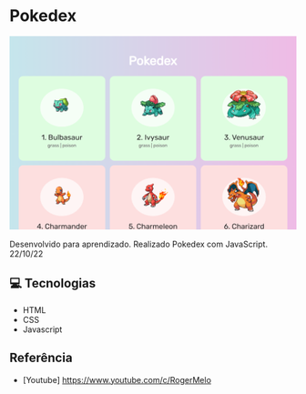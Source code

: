 # Pokedex

![preview](./.github/preview.png)


Desenvolvido para aprendizado. Realizado Pokedex com JavaScript. 22/10/22


## 💻 Tecnologias

- HTML
- CSS
- Javascript


## Referência

- [Youtube] https://www.youtube.com/c/RogerMelo

